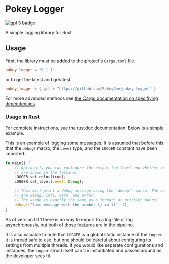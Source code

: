 # Pokey Logger

![gpl 3 badge](https://img.shields.io/badge/license-GPL%203.0-blue)

A simple logging library for Rust.

## Usage

First, the library must be added to the project's `Cargo.toml` file.
```toml
pokey_logger = "0.1.1"
```
or to get the latest and greatest
```toml
pokey_logger = { git = "https://github.com/PokeyOne/pokey-logger" }
```
For more advanced methods see [the Cargo documentation on specifiying dependencies](https://doc.rust-lang.org/cargo/reference/specifying-dependencies.html)

### Usage in Rust

For complete instructions, see the rustdoc documentation. Below is a simple
example.

This is an example of logging some messages. It is assumed that before this
that the `debug!` macro, the `Level` type, and the `LOGGER` constant have been
imported.
```rust
fn main() {
    // Optionally you can configure the output log level and whether or not colours
    // are shown in the terminal
    LOGGER.set_color(true);
    LOGGER.set_level(Level::Debug);

    // This will print a debug message using the `debug!` macro. The available macros
    // are debug, info, warn, and error.
    // The usage is exactly the same as a format! or println! macro.
    debug!("Some message with the number {} in it", 4);
}
```

As of version 0.1.1 there is no way to export to a log-file or log asynchronously,
but both of those features are in the pipeline.

It is also valuable to note that `LOGGER` is a global static instance of the
`Logger`. It is thread safe to use, but one should be careful about configuring
its settings from multiple threads. If you would like separate configurations
and instances, the `Logger` struct itself can be instantiated and passed around
as the developer sees fit.
